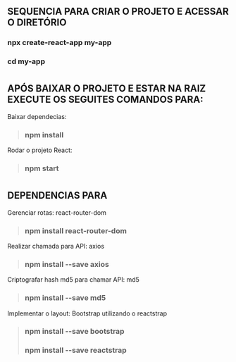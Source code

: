 ## SEQUENCIA PARA CRIAR O PROJETO E ACESSAR O DIRETÓRIO
### npx create-react-app my-app
### cd my-app

#

## APÓS BAIXAR O PROJETO E ESTAR NA RAIZ EXECUTE OS SEGUITES COMANDOS PARA:

Baixar dependecias:
>### npm install
Rodar o projeto React:
>### npm start

#

## DEPENDENCIAS PARA
Gerenciar rotas: react-router-dom
>### npm install react-router-dom
Realizar chamada para API: axios
>### npm install --save axios
Criptografar hash md5 para chamar API: md5
>### npm install --save md5
Implementar o layout: Bootstrap utilizando o reactstrap 
>### npm install --save bootstrap
>### npm install --save reactstrap